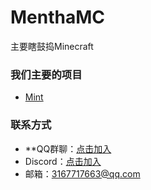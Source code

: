 # MenthaMC
主要瞎鼓捣Minecraft

### 我们主要的项目
 - [Mint](https://www.github.com/MenthaMC/Mint)

### 联系方式
 - **QQ群聊：[点击加入](https://qm.qq.com/q/RKzZJH4JKW)
 - Discord：[点击加入](https://discord.com/invite/39K7Jz4F)
 - 邮箱：[3167717663@qq.com](mailto:3167717663@qq.com)
